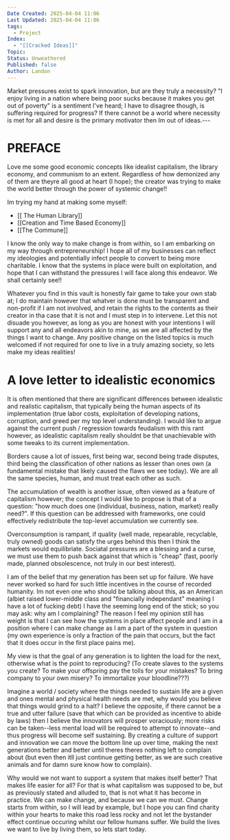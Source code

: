 ```yaml
---
Date Created: 2025-04-04 11:06
Last Updated: 2025-04-04 11:06
tags:
  - Project
Index:
  - "[[Cracked Ideas]]"
Topic: 
Status: Unweathered
Published: false
Author: Landon
---
```


Market pressures exist to spark innovation, but are they truly a necessity? "I enjoy living in a nation where being poor sucks because it makes you get out of poverty" is a sentiment I've heard; I have to disagree though, is suffering required for progress? If there cannot be a world where necessity is met for all and desire is the primary motivator then Im out of ideas.---

# PREFACE

Love me some good economic concepts like idealist capitalism, the library economy, and communism to an extent. Regardless of how demonized any of them are theyre all good at heart (I hope); the creator was trying to make the world better through the power of systemic change!!

Im trying my hand at making some myself:
- [[ The Human Library]]
- [[Creation and Time Based Economy]]
- [[The Commune]] 

I know the only way to make change is from within, so I am embarking on my way through entrepreneurship! I hope all of my businesses can reflect my ideologies and potentially infect people to convert to being more charitable. I know that the systems in place were built on exploitation, and hope that I can withstand the pressures I will face along this endeavor. We shall certainly see!!

Whatever you find in this vault is honestly fair game to take your own stab at; I do maintain however that whatver is done must be transparent and non-profit if I am not involved, and retain the rights to the contents as their creator in tha case that it is not and I must step in to intervene. Let this not disuade you however, as long as you are honest with your intentions I will support any and all endeavors akin to mine, as we are all affected by the things I want to change. Any positive change on the listed topics is much welcomed if not required for one to live in a truly amazing society, so lets make my ideas realities!

# A love letter to idealistic economics
It is often mentioned that there are significant differences between idealistic and realistic capitalism, that typically being the human aspects of its implementation (true labor costs, exploitation of developing nations, corruption, and greed per my top level understanding). I would like to argue against the current push / regression towards feudalism with this rant however, as idealistic capitalism really shouldnt be that unachievable with some tweaks to its current implementation.

Borders cause a lot of issues, first being war, second being trade disputes, third being the classification of other nations as lesser than ones own (a fundamental mistake that likely caused the flaws we see today). We are all the same species, human, and must treat each other as such.

The accumulation of wealth is another issue, often viewed as a feature of capitalism however; the concept I would like to propose is that of a question: "how much does one (individual, business, nation, market) really need?". If this question can be addressed with frameworks, one could effectively redistribute the top-level accumulation we currently see.

Overconsumption is rampant, if quality (well made, repearable, recyclable, truly owned) goods can satisfy the urges behind this then I think the markets would equilibriate. Sociatal pressures are a blessing and a curse, we must use them to push back against that which is "cheap" (fast, poorly made, planned obsolescence, not truly in our best interest). 


I am of the belief that my generation has been set up for failure. We have never worked so hard for such little incentives in the course of recorded humanity. Im not even one who should be talking about this, as an American (albiet raised lower-middle class and "financially independant" meaning I have a lot of fucking debt) I have the seeming long end of the stick; so you may ask: why am I complaining? The reason I feel my opinion still has weight is that I can see how the systems in place affect people and I am in a position where I can make change as I am a part of the system in question (my own experience is only a fraction of the pain that occurs, but the fact that it does occur in the first place pains me).

My view is that the goal of any generation is to lighten the load for the next, otherwise what is the point to reproducing? (To create slaves to the systems you create? To make your offspring pay the tolls for your mistakes? To bring company to your own misery? To immortalize your bloodline???) 

Imagine a world / society where the things needed to sustain life are a given and ones mental and physical health needs are met, why would you believe that things would grind to a halt? I believe the opposite, if there cannot be a true and utter failure (save that which can be provided as incentive to abide by laws) then I believe the innovators will prosper voraciously; more risks can be taken--less mental load will be required to attempt to innovate--and thus progress will become self sustaining. By creating a culture of support and innovation we can move the bottom line up over time, making the next generations better and better until theres theres nothing left to complain about (but even then itll just continue getting better, as we are such creative animals and for damn sure know how to complain). 

Why would we not want to support a system that makes itself better? That makes life easier for all? For that is what capitalism was supposed to be, but as previously stated and alluded to, that is not what it has become in practice. We can make change, and because we can we must. Change starts from within, so I will lead by example, but I hope you can find charity within your hearts to make this road less rocky and not let the bystander effect continue occuring whilst our fellow humans suffer. We build the lives we want to live by living them, so lets start today.